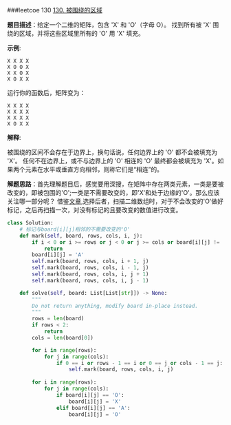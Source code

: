 ###leetcoe 130
[130. 被围绕的区域](https://leetcode-cn.com/problems/surrounded-regions/submissions/)

**题目描述**：给定一个二维的矩阵，包含 'X' 和 'O'（字母 O）。
找到所有被 'X' 围绕的区域，并将这些区域里所有的 'O' 用 'X' 填充。

**示例**:
```
X X X X
X O O X
X X O X
X O X X
```

运行你的函数后，矩阵变为：
```
X X X X
X X X X
X X X X
X O X X
```

**解释**:

被围绕的区间不会存在于边界上，换句话说，任何边界上的 'O' 都不会被填充为 'X'。 任何不在边界上，或不与边界上的 'O' 相连的 'O' 最终都会被填充为 'X'。如果两个元素在水平或垂直方向相邻，则称它们是“相连”的。

**解题思路**：首先理解题目后，感觉要用深搜，在矩阵中存在两类元素，一类是要被改变的，即被包围的'O';一类是不需要改变的，即'X'和处于边缘的'O'。那么应该关注哪一部分呢？ 借鉴[文章](https://github.com/azl397985856/leetcode/blob/master/problems/130.surrounded-regions.md0),选择后者，扫描二维数组时，对于不会改变的'O'做好标记，之后再扫描一次，对没有标记的且要改变的数值进行改变。

```python
class Solution:
    # 标记与board[i][j]相邻的不需要改变的'O'
    def mark(self, board, rows, cols, i, j):
        if i < 0 or i >= rows or j < 0 or j >= cols or board[i][j] != 'O':
            return
        board[i][j] = 'A'
        self.mark(board, rows, cols, i + 1, j)
        self.mark(board, rows, cols, i - 1, j)
        self.mark(board, rows, cols, i, j + 1)
        self.mark(board, rows, cols, i, j - 1)

    def solve(self, board: List[List[str]]) -> None:
        """
        Do not return anything, modify board in-place instead.
        """
        rows = len(board)
        if rows < 2:
            return 
        cols = len(board[0])

        for i in range(rows):
            for j in range(cols):
                if 0 == i or rows - 1 == i or 0 == j or cols - 1 == j:
                    self.mark(board, rows, cols, i, j)
        
        for i in range(rows):
            for j in range(cols):
                if board[i][j] == 'O':
                    board[i][j] = 'X'
                elif board[i][j] == 'A':
                    board[i][j] = 'O'
```
